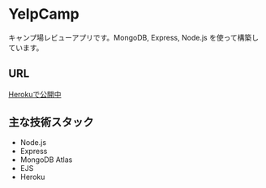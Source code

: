 # YelpCamp

キャンプ場レビューアプリです。MongoDB, Express, Node.js を使って構築しています。

## URL
[Herokuで公開中](https://nameless-waters-22856-b132721bcca3.herokuapp.com/campgrounds)

## 主な技術スタック
- Node.js
- Express
- MongoDB Atlas
- EJS
- Heroku
